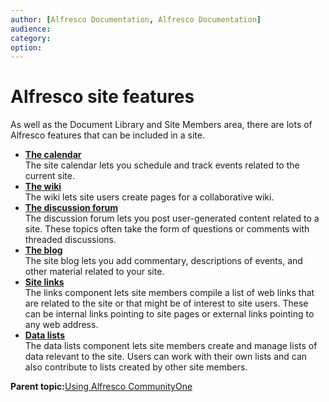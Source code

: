 ```yaml
---
author: [Alfresco Documentation, Alfresco Documentation]
audience: 
category: 
option: 
---
```


# Alfresco site features

As well as the Document Library and Site Members area, there are lots of Alfresco features that can be included in a site.

  

-   **[The calendar](../concepts/calendar-intro.md)**  
The site calendar lets you schedule and track events related to the current site.
-   **[The wiki](../concepts/wiki-intro.md)**  
The wiki lets site users create pages for a collaborative wiki.
-   **[The discussion forum](../concepts/discussions-intro.md)**  
The discussion forum lets you post user-generated content related to a site. These topics often take the form of questions or comments with threaded discussions.
-   **[The blog](../concepts/blog-intro.md)**  
The site blog lets you add commentary, descriptions of events, and other material related to your site.
-   **[Site links](../concepts/links-intro.md)**  
The links component lets site members compile a list of web links that are related to the site or that might be of interest to site users. These can be internal links pointing to site pages or external links pointing to any web address.
-   **[Data lists](../concepts/datalists-intro.md)**  
The data lists component lets site members create and manage lists of data relevant to the site. Users can work with their own lists and can also contribute to lists created by other site members.

**Parent topic:**[Using Alfresco CommunityOne](../topics/sh-uh-welcome.md)

